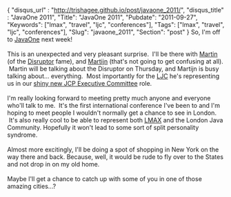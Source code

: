 {
 "disqus_url" : "http://trishagee.github.io/post/javaone_2011/",
 "disqus_title" : "JavaOne 2011",
 "Title": "JavaOne 2011",
 "Pubdate": "2011-09-27",
 "Keywords": ["lmax", "travel", "ljc", "conferences"],
 "Tags": ["lmax", "travel", "ljc", "conferences"],
 "Slug": "javaone_2011",
 "Section": "post"
}
So, I'm off to <a href="http://www.oracle.com/javaone/index.html">JavaOne</a> next week!<br /><br />This is an unexpected and very pleasant surprise. &nbsp;I'll be there with <a href="http://mechanical-sympathy.blogspot.com/">Martin</a> (of the <a href="http://code.google.com/p/disruptor/">Disruptor</a> fame), and <a href="http://martijnverburg.blogspot.com/">Martijn</a> (that's not going to get confusing at all). &nbsp;Martin will be talking about the Disruptor on Thursday, and Martijn is busy talking about... everything. &nbsp;Most importantly for the <a href="http://www.meetup.com/Londonjavacommunity/">LJC</a> he's representing us in our <a href="http://mechanitis.blogspot.com/2011/05/london-java-community-elected-to-jcp.html">shiny new JCP Executive Committee</a> role.<br /><br />I'm really looking forward to meeting pretty much anyone and everyone who'll talk to me. &nbsp;It's the first international conference I've been to and I'm hoping to meet people I wouldn't normally get a chance to see in London. &nbsp;It's also really cool to be able to represent both <a href="http://www.lmaxtrader.co.uk/">LMAX</a> and the London Java Community. Hopefully it won't lead to some sort of split personality syndrome.<br /><br />Almost more excitingly, I'll be doing a spot of shopping in New York on the way there and back. Because, well, it would be rude to fly over to the States and not drop in on my old home.<br /><br />Maybe I'll get a chance to catch up with some of you in one of those amazing cities...?
